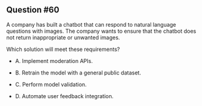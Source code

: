 ## Question #60

 A company has built a chatbot that can respond to natural language questions with images. The company wants to ensure that the chatbot does not return inappropriate or unwanted images.

Which solution will meet these requirements?

- A. Implement moderation APIs.

- B. Retrain the model with a general public dataset.

- C. Perform model validation.

- D. Automate user feedback integration.